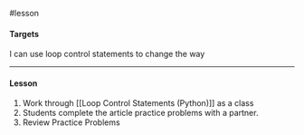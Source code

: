 #lesson 

#### Targets
I can use loop control statements to change the way

---
#### Lesson
1. Work through [[Loop Control Statements (Python)]] as a class
2. Students complete the article practice problems with a partner.
3. Review Practice Problems
